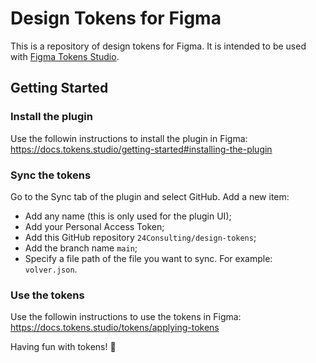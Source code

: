 # Design Tokens for Figma

This is a repository of design tokens for Figma. It is intended to be used with [Figma Tokens Studio](https://tokens.studio/).

## Getting Started

### Install the plugin

Use the followin instructions to install the plugin in Figma: https://docs.tokens.studio/getting-started#installing-the-plugin

### Sync the tokens

Go to the Sync tab of the plugin and select GitHub. Add a new item:

- Add any name (this is only used for the plugin UI);
- Add your Personal Access Token;
- Add this GitHub repository `24Consulting/design-tokens`;
- Add the branch name `main`;
- Specify a file path of the file you want to sync. For example: `volver.json`.

### Use the tokens

Use the followin instructions to use the tokens in Figma: https://docs.tokens.studio/tokens/applying-tokens

Having fun with tokens! 🎉
